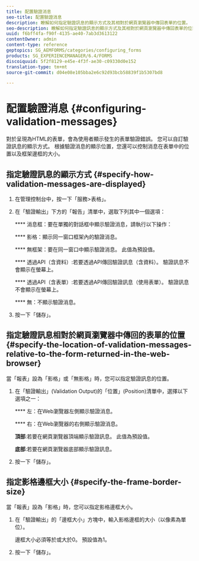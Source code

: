 ```yaml
---
title: 配置驗證消息
seo-title: 配置驗證消息
description: 瞭解如何指定驗證訊息的顯示方式及其相對於網頁瀏覽器中傳回表單的位置。
seo-description: 瞭解如何指定驗證訊息的顯示方式及其相對於網頁瀏覽器中傳回表單的位置。
uuid: f6bff4fa-f90f-4135-ae40-7ab3d3613122
contentOwner: admin
content-type: reference
geptopics: SG_AEMFORMS/categories/configuring_forms
products: SG_EXPERIENCEMANAGER/6.4/FORMS
discoiquuid: 5f2f8129-e45e-4f3f-ae30-c09330d0e152
translation-type: tm+mt
source-git-commit: d04e08e105bba2e6c92d93bcb58839f1b5307bd8

---
```



# 配置驗證消息 {#configuring-validation-messages}

對於呈現為HTML的表單，會為使用者顯示發生的表單驗證錯誤。 您可以自訂驗證訊息的顯示方式。 根據驗證消息的顯示位置，您還可以控制消息在表單中的位置以及框架邊框的大小。

## 指定驗證訊息的顯示方式 {#specify-how-validation-messages-are-displayed}

1. 在管理控制台中，按一下「服務>表格」。
1. 在「驗證輸出」下方的「報告」清單中，選取下列其中一個選項：

   **** 消息框：要在單獨的對話框中顯示驗證消息，請執行以下操作：

   **** 影格：顯示同一窗口框架內的驗證消息。

   **** 無框架：要在同一窗口中顯示驗證消息。 此值為預設值。

   **** 透過API（含資料）:若要透過API傳回驗證訊息（含資料）。 驗證訊息不會顯示在螢幕上。

   **** 透過API（含表單）:若要透過API傳回驗證訊息（使用表單）。 驗證訊息不會顯示在螢幕上。

   **** 無：不顯示驗證消息。

1. 按一下「儲存」。

## 指定驗證訊息相對於網頁瀏覽器中傳回的表單的位置 {#specify-the-location-of-validation-messages-relative-to-the-form-returned-in-the-web-browser}

當「報表」設為「影格」或「無影格」時，您可以指定驗證訊息的位置。

1. 在「驗證輸出」(Validation Output)的「位置」(Position)清單中，選擇以下選項之一：

   **** 左：在Web瀏覽器左側顯示驗證消息。

   **** 右：在Web瀏覽器的右側顯示驗證消息。

   **頂部**:若要在網頁瀏覽器頂端顯示驗證訊息。 此值為預設值。

   **底部**:若要在網頁瀏覽器底部顯示驗證訊息。

1. 按一下「儲存」。

## 指定影格邊框大小 {#specify-the-frame-border-size}

當「報表」設為「影格」時，您可以指定影格邊框大小。

1. 在「驗證輸出」的「邊框大小」方塊中，輸入影格邊框的大小（以像素為單位）。

   邊框大小必須等於或大於0。 預設值為1。

1. 按一下「儲存」。

